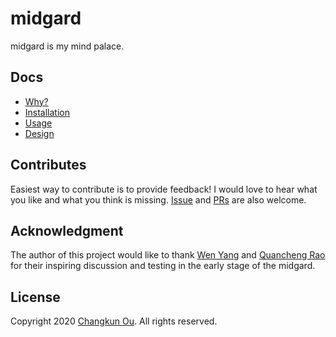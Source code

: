 # midgard

midgard is my mind palace.

## Docs

- [Why?](./docs/why.md)
- [Installation](./docs/install.md)
- [Usage](./docs/usage.md)
- [Design](./docs/design.md)

## Contributes

Easiest way to contribute is to provide feedback! I would love to hear
what you like and what you think is missing.
[Issue](https://github.com/changkun/midgard/issues/new) and
[PRs](https://github.com/changkun/midgard/pulls) are also welcome.

## Acknowledgment

The author of this project would like to thank
[Wen Yang](https://maiyang.me) and [Quancheng Rao](https://qcrao.com)
for their inspiring discussion and testing in the early stage of the midgard.

## License

Copyright 2020 [Changkun Ou](https://changkun.de). All rights reserved.